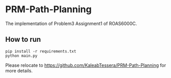 # PRM-Path-Planning

The implementation of Problem3 Assignment1 of ROAS6000C.

## How to run

```
pip install -r requirements.txt
python main.py
```
Please relocate to https://github.com/KaleabTessera/PRM-Path-Planning for more details.
